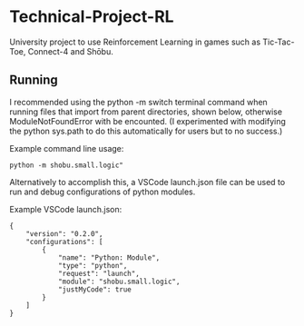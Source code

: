 # Technical-Project-RL
University project to use Reinforcement Learning in games such as Tic-Tac-Toe, Connect-4 and Shōbu. 

## Running

I recommended using the python -m switch terminal command when running files that import from parent directories, shown below, otherwise ModuleNotFoundError with be encounted. (I experimented with modifying the python sys.path to do this automatically for users but to no success.)

Example command line usage:

```
python -m shobu.small.logic"
```

Alternatively to accomplish this, a VSCode launch.json file can be used to run and debug configurations of python modules.

Example VSCode launch.json:

```
{
    "version": "0.2.0",
    "configurations": [
        {
            "name": "Python: Module",
            "type": "python",
            "request": "launch",
            "module": "shobu.small.logic",
            "justMyCode": true
        }
    ]
}
```